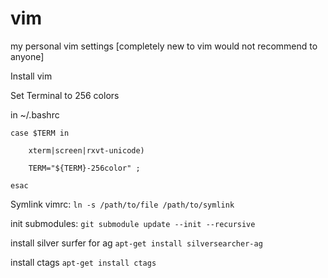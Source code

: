 # vim
my personal vim settings [completely new to vim would not recommend to anyone]


Install vim

Set Terminal to 256 colors 

in ~/.bashrc


`case $TERM in`

`    xterm|screen|rxvt-unicode)`

`    TERM="${TERM}-256color" ;`

`esac`


Symlink vimrc:
`ln -s /path/to/file /path/to/symlink`

init submodules:
`git submodule update --init --recursive`

install silver surfer for ag
`apt-get install silversearcher-ag`

install ctags
`apt-get install ctags`


